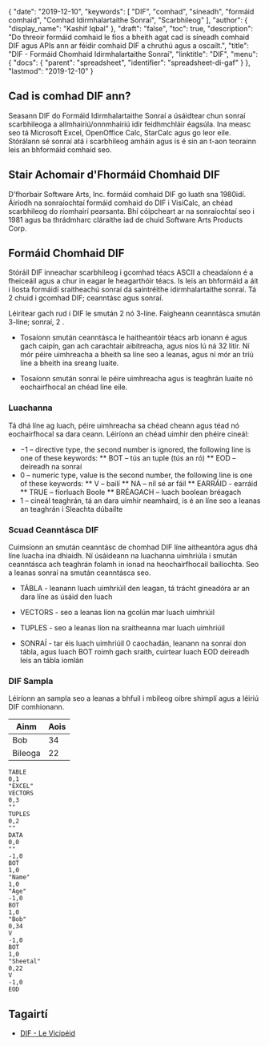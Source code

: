 {
  "date": "2019-12-10",
  "keywords": [
"DIF",
"comhad",
"síneadh",
"formáid comhaid",
"Comhad Idirmhalartaithe Sonraí",
"Scarbhileog"
],
  "author": {
    "display_name": "Kashif Iqbal"
},
  "draft": "false",
  "toc": true,
  "description": "Do threoir formáid comhaid le fios a bheith agat cad is síneadh comhaid DIF agus APIs ann ar féidir comhaid DIF a chruthú agus a oscailt.",
  "title": "DIF - Formáid Chomhaid Idirmhalartaithe Sonraí",
  "linktitle": "DIF",
  "menu": {
    "docs": {
      "parent": "spreadsheet",
      "identifier": "spreadsheet-di-gaf"
}
},
  "lastmod": "2019-12-10"
}

## Cad is comhad DIF ann?

Seasann DIF do Formáid Idirmhalartaithe Sonraí a úsáidtear chun sonraí scarbhileoga a allmhairiú/onnmhairiú idir feidhmchláir éagsúla. Ina measc seo tá Microsoft Excel, OpenOffice Calc, StarCalc agus go leor eile. Stórálann sé sonraí atá i scarbhileog amháin agus is é sin an t-aon teorainn leis an bhformáid comhaid seo.

## Stair Achomair d'Fhormáid Chomhaid DIF ##

D'fhorbair Software Arts, Inc. formáid comhaid DIF go luath sna 1980idí. Áiríodh na sonraíochtaí formáid comhaid do DIF i VisiCalc, an chéad scarbhileog do ríomhairí pearsanta. Bhí cóipcheart ar na sonraíochtaí seo i 1981 agus ba thrádmharc cláraithe iad de chuid Software Arts Products Corp.

## Formáid Chomhaid DIF ##

Stóráil DIF inneachar scarbhileog i gcomhad téacs ASCII a cheadaíonn é a fheiceáil agus a chur in eagar le heagarthóir téacs. Is leis an bhformáid a áit i liosta formáidí sraitheachú sonraí dá saintréithe idirmhalartaithe sonraí. Tá 2 chuid i gcomhad DIF; ceanntásc agus sonraí.

Léirítear gach rud i DIF le smután 2 nó 3-líne. Faigheann ceanntásca smután 3-líne; sonraí, 2 .

* Tosaíonn smután ceanntásca le haitheantóir téacs arb ionann é agus gach caipín, gan ach carachtair aibítreacha, agus níos lú ná 32 litir. Ní mór péire uimhreacha a bheith sa líne seo a leanas, agus ní mór an tríú líne a bheith ina sreang luaite.

* Tosaíonn smután sonraí le péire uimhreacha agus is teaghrán luaite nó eochairfhocal an chéad líne eile.


### Luachanna ###

Tá dhá líne ag luach, péire uimhreacha sa chéad cheann agus téad nó eochairfhocal sa dara ceann. Léiríonn an chéad uimhir den phéire cineál:

* −1 – directive type, the second number is ignored, the following line is one of these keywords:
** BOT – tús an tuple (tús an ró)
** EOD – deireadh na sonraí
* 0 – numeric type, value is the second number, the following line is one of these keywords:
** V – bailí
** NA – níl sé ar fáil
** EARRÁID - earráid
** TRUE – fíorluach Boole
** BRÉAGACH – luach boolean bréagach
* 1 – cineál teaghrán, tá an dara uimhir neamhaird, is é an líne seo a leanas an teaghrán i Sleachta dúbailte


### Scuad Ceanntásca DIF ###

Cuimsíonn an smután ceanntásc de chomhad DIF líne aitheantóra agus dhá líne luacha ina dhiaidh. Ní úsáideann na luachanna uimhriúla i smután ceanntásca ach teaghrán folamh in ionad na heochairfhocail bailíochta. Seo a leanas sonraí na smután ceanntásca seo.

* TÁBLA - leanann luach uimhriúil den leagan, tá trácht gineadóra ar an dara líne as úsáid den luach

* VECTORS - seo a leanas líon na gcolún mar luach uimhriúil

* TUPLES - seo a leanas líon na sraitheanna mar luach uimhriúil

* SONRAÍ - tar éis luach uimhriúil 0 caochadán, leanann na sonraí don tábla, agus luach BOT roimh gach sraith, cuirtear luach EOD deireadh leis an tábla iomlán


### DIF Sampla ###

Léiríonn an sampla seo a leanas a bhfuil i mbileog oibre shimplí agus a léiriú DIF comhionann.


|Ainm|Aois
---|---|
|Bob|34
| Bileoga|22

```
TABLE
0,1
"EXCEL"
VECTORS
0,3
""
TUPLES
0,2
""
DATA
0,0
""
-1,0
BOT
1,0
"Name"
1,0
"Age"
-1,0
BOT
1,0
"Bob"
0,34
V
-1,0
BOT
1,0
"Sheetal"
0,22
V
-1,0
EOD
```

## Tagairtí ##

* [DIF - Le Vicipéid](https://en.wikipedia.org/wiki/Data_Interchange_Format)


